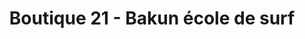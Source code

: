 ---
title: "Boutique 21 - Bakun école de surf"
url: /saint-jean-de-luz/boutique-21-bakun-ecole-de-surf/
shop: shop
---